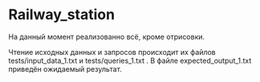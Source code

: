 # Railway_station

На данный момент реализованно всё, кроме отрисовки.

Чтение исходных данных и запросов происходит их файлов tests/input_data_1.txt и tests/queries_1.txt . В файле expected_output_1.txt приведён ожидаемый результат.

